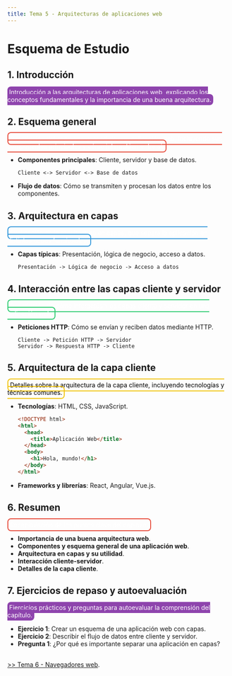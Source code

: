 ```yaml
---
title: Tema 5 - Arquitecturas de aplicaciones web
---
```


# Esquema de Estudio

## 1. Introducción

<span style="background-color: #8e44ad; border-radius: 8px; padding: 4px; color: white;">Introducción a las arquitecturas de aplicaciones web, explicando los conceptos fundamentales y la importancia de una buena arquitectura.</span>

## 2. Esquema general

<span style="border: 2px solid #e74c3c; border-radius: 8px; padding: 4px; color: white;">Descripción del esquema general de una aplicación web, incluyendo sus componentes principales y cómo interactúan entre sí.</span>

- **Componentes principales**: Cliente, servidor y base de datos.
  ```plaintext
  Cliente <-> Servidor <-> Base de datos
  ```
- **Flujo de datos**: Cómo se transmiten y procesan los datos entre los componentes.

## 3. Arquitectura en capas

<span style="border: 2px solid #3498db; border-radius: 8px; padding: 4px; color: white;">Explicación de la arquitectura en capas, que separa la aplicación en distintas capas funcionales.</span>

- **Capas típicas**: Presentación, lógica de negocio, acceso a datos.
  ```plaintext
  Presentación -> Lógica de negocio -> Acceso a datos
  ```

## 4. Interacción entre las capas cliente y servidor

<span style="border: 2px solid #2ecc71; border-radius: 8px; padding: 4px; color: white;">Descripción de cómo interactúan las capas cliente y servidor en una aplicación web.</span>

- **Peticiones HTTP**: Cómo se envían y reciben datos mediante HTTP.
  ```plaintext
  Cliente -> Petición HTTP -> Servidor
  Servidor -> Respuesta HTTP -> Cliente
  ```

## 5. Arquitectura de la capa cliente

<span style="border: 2px solid #f1c40f; border-radius: 8px; padding: 4px; color: black;">Detalles sobre la arquitectura de la capa cliente, incluyendo tecnologías y técnicas comunes.</span>

- **Tecnologías**: HTML, CSS, JavaScript.
  ```html
  <!DOCTYPE html>
  <html>
    <head>
      <title>Aplicación Web</title>
    </head>
    <body>
      <h1>Hola, mundo!</h1>
    </body>
  </html>
  ```
- **Frameworks y librerías**: React, Angular, Vue.js.

## 6. Resumen

<span style="border: 2px solid #e74c3c; border-radius: 8px; padding: 4px; color: white;">Recapitulación de los puntos clave del capítulo.</span>

- **Importancia de una buena arquitectura web**.
- **Componentes y esquema general de una aplicación web**.
- **Arquitectura en capas y su utilidad**.
- **Interacción cliente-servidor**.
- **Detalles de la capa cliente**.

## 7. Ejercicios de repaso y autoevaluación

<span style="background-color: #8e44ad; border-radius: 8px; padding: 4px; color: white;">Ejercicios prácticos y preguntas para autoevaluar la comprensión del capítulo.</span>

- **Ejercicio 1**: Crear un esquema de una aplicación web con capas.
- **Ejercicio 2**: Describir el flujo de datos entre cliente y servidor.
- **Pregunta 1**: ¿Por qué es importante separar una aplicación en capas?

##

[>> Tema 6 - Navegadores web](tema6#navegadores-web/).

</br>

##
